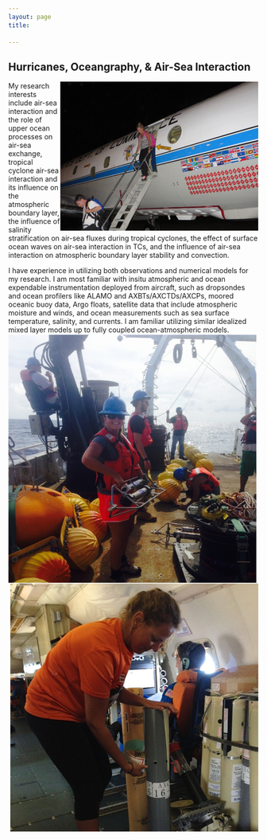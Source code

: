 ```yaml
---
layout: page
title: 

---
```


<h2> Hurricanes, Oceangraphy, & Air-Sea Interaction </h2>

<img src="/img/airplane.png" align="right" width="400" height="300" />
<p>My research interests include air-sea interaction and the role of upper ocean processes on air-sea exchange, tropical cyclone air-sea interaction and its influence on the atmospheric boundary layer, the influence of salinity stratification on air-sea fluxes during tropical cyclones, the effect of surface ocean waves on air-sea interaction in TCs, and the influence of air-sea interaction on atmospheric boundary layer stability and convection. </p>

<p> I have experience in utilizing both observations and numerical models for my research. I am most familiar with insitu atmospheric and ocean expendable instrumentation deployed from aircraft, such as dropsondes and ocean profilers like ALAMO and AXBTs/AXCTDs/AXCPs, moored oceanic buoy data, Argo floats, satellite data that include atmospheric moisture and winds, and ocean measurements such as sea surface temperature, salinity, and currents. I am familiar utilizing similar idealized mixed layer models up to fully coupled ocean-atmospheric models. 


     
<img src="/img/AtSeainstrument.png" align="left" width="500" height="500" />
 <img src="/img/deployAXCTD.png" align="right" width="500" height="500" />   
</div>



